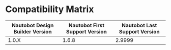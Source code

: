 # Compatibility Matrix


| Nautobot Design Builder Version | Nautobot First Support Version | Nautobot Last Support Version |
| ------------- | -------------------- | ------------- |
| 1.0.X         | 1.6.8                | 2.9999         |
